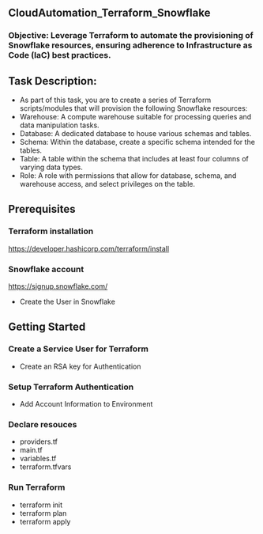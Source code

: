 ## CloudAutomation_Terraform_Snowflake
### Objective: Leverage Terraform to automate the provisioning of Snowflake resources, ensuring adherence to Infrastructure as Code (IaC) best practices.
## Task Description:
- As part of this task, you are to create a series of Terraform scripts/modules that will provision the following Snowflake resources:
- Warehouse: A compute warehouse suitable for processing queries and data manipulation tasks.
- Database: A dedicated database to house various schemas and tables.
- Schema: Within the database, create a specific schema intended for the tables.
- Table: A table within the schema that includes at least four columns of varying data types.
- Role: A role with permissions that allow for database, schema, and warehouse access, and select privileges on the table.

## Prerequisites

### Terraform installation
https://developer.hashicorp.com/terraform/install

### Snowflake account 
https://signup.snowflake.com/
- Create the User in Snowflake

## Getting Started

### Create a Service User for Terraform
- Create an RSA key for Authentication

### Setup Terraform Authentication
- Add Account Information to Environment

### Declare resouces
- providers.tf
- main.tf
- variables.tf
- terraform.tfvars

### Run Terraform
- terraform init
- terraform plan
- terraform apply

  
